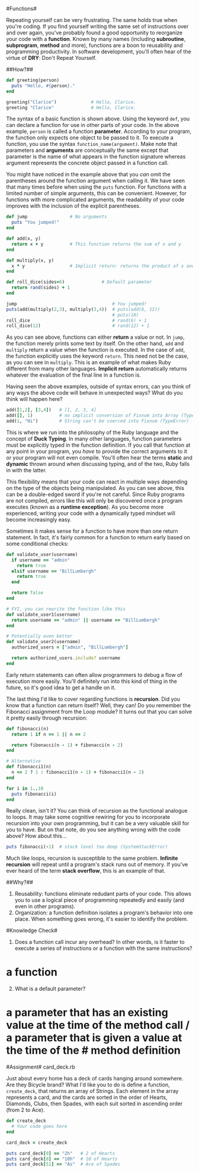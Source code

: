 #Functions#

Repeating yourself can be very frustrating. The same holds true when you're coding. If you find yourself writing the same set of instructions over and over again, you've probably found a good opportunity to reorganize your code with a **function**. Known by many names (including **subroutine**, **subprogram**, **method** and more), functions are a boon to reusability and programming productivity. In software development, you'll often hear of the virtue of **DRY**: Don't Repeat Yourself.

##How?##

```ruby
def greeting(person)
  puts "Hello, #{person}."
end

greeting("Clarice")             # Hello, Clarice.
greeting "Clarice"              # Hello, Clarice.
```

The syntax of a basic function is shown above. Using the keyword ```def```, you can declare a function for use in other parts of your code. In the above example, ```person``` is called a function **parameter**. According to your program, the function only expects one object to be passed to it. To execute a function, you use the syntax ```function_name(argument)```. Make note that parameters and **arguments** are conceptually the same except that parameter is the name of what appears in the function signature whereas argument represents the concrete object passed in a function call.

You might have noticed in the example above that you *can* omit the parentheses around the function argument when calling it. We have seen that many times before when using the ```puts``` function. For functions with a limited number of simple arguments, this can be convenient. However, for functions with more complicated arguments, the readability of your code improves with the inclusion of the explicit parentheses.

```ruby
def jump                # No arguments
  puts "You jumped!"
end

def add(x, y)
  return x + y          # This function returns the sum of x and y
end

def multiply(x, y)
  x * y                 # Implicit return: returns the product of x and y
end

def roll_dice(sides=6)              # Default parameter
  return rand(sides) + 1
end

jump                                    # You jumped!
puts(add(multiply(2,3), multiply(3,4))  # puts(add(6, 12))
                                        # puts(18)
roll_dice                               # rand(6) + 1
roll_dice(12)                           # rand(12) + 1
```

As you can see above, functions can either **return** a value or not. In ```jump```, the function merely prints some text by itself. On the other hand, ```add``` and ```multiply``` return a value when the function is executed. In the case of ```add```, the function explicitly uses the keyword ```return```. This need not be the case, as you can see in ```multiply```. This is an example of what makes Ruby different from many other languages. **Implicit return** automatically returns whatever the evaluation of the final line in a function is.

Having seen the above examples, outside of syntax errors, can you think of any ways the above code will behave in unexpected ways? What do you think will happen here?

```ruby
add([1,2], [3,4])   # [1, 2, 3, 4]
add([], 1)          # no implicit conversion of Fixnum into Array (TypeError)
add(1, "Hi")        # String can't be coerced into Fixnum (TypeError)
```

This is where we run into the philosophy of the Ruby language and the concept of **Duck Typing**. In many other languages, function parameters must be explicitly typed in the function definition. If you call that function at any point in your program, you *have* to provide the correct arguments to it or your program will not even compile. You'll often hear the terms **static** and **dynamic** thrown around when discussing typing, and of the two, Ruby falls in with the latter.

This flexibility means that your code can react in multiple ways depending on the type of the objects being manipulated. As you can see above, this can be a double-edged sword if you're not careful. Since Ruby programs are not compiled, errors like this will only be discovered once a program executes (known as a **runtime exception**). As you become more experienced, writing your code with a dynamically typed mindset will become increasingly easy.

Sometimes it makes sense for a function to have more than one return statement. In fact, it's fairly common for a function to return early based on some conditional checks:

```ruby
def validate_user(username)
  if username == "admin"
    return true
  elsif username == "BillLumbergh"
    return true
  end

  return false
end

# FYI, you can rewrite the function like this
def validate_user1(username)
  return username == "admin" || username == "BillLumbergh"
end

# Potentially even better
def validate_user2(username)
  authorized_users = ["admin", "BillLumbergh"]

  return authorized_users.include? username
end
```

Early return statements can often allow programmers to debug a flow of execution more easily. You'll definitely run into this kind of thing in the future, so it's good idea to get a handle on it. 

The last thing I'd like to cover regarding functions is **recursion**. Did you know that a function can return itself? Well, they can! Do you remember the Fibonacci assignment from the Loop module? It turns out that you can solve it pretty easily through recursion:

```ruby
def fibonacci(n)
  return 1 if n == 1 || n == 2

  return fibonacci(n - 1) + fibonacci(n - 2)
end

# Alternative
def fibonacci1(n)
  n <= 2 ? 1 : fibonacci1(n - 1) + fibonacci1(n - 2)
end

for i in 1..10
  puts fibonacci(i)
end
```

Really clean, isn't it? You can think of recursion as the functional analogue to loops. It may take some cognitive rewiring for you to incorporate recursion into your own programming, but it can be a very valuable skill for you to have. But on that note, do you see anything wrong with the code above? How about this...

```ruby
puts fibonacci(-1)  # stack level too deep (SystemStackError)
```

Much like loops, recursion is susceptible to the same problem. **Infinite recursion** will repeat until a program's stack runs out of memory. If you've ever heard of the term **stack overflow**, this is an example of that.

##Why?##

1. Reusability: functions eliminate redudant parts of your code. This allows you to use a logical piece of programming repeatedly and easily (and even in other programs).
2. Organization: a function definition isolates a program's behavior into one place. When something goes wrong, it's easier to identify the problem.

#Knowledge Check#
1. Does a function call incur any overhead? In other words, is it faster to execute a series of instructions or a function with the same instructions?
# a function
2. What is a default parameter?
# a parameter that has an existing value at the time of the method call / a parameter that is given a value at the time of the  # method definition

#Assignment#
card_deck.rb

Just about every home has a deck of cards hanging around somewhere. Are they Bicycle brand? What I'd like you to do is define a function, ```create_deck```, that returns an array of Strings. Each element in the array represents a card, and the cards are sorted in the order of Hearts, Diamonds, Clubs, then Spades, with each suit sorted in ascending order (from 2 to Ace).


```ruby
def create_deck
  # Your code goes here
end

card_deck = create_deck

puts card_deck[0] == "2h"   # 2 of Hearts
puts card_deck[8] == "10h"  # 10 of Hearts
puts card_deck[51] == "As"  # Ace of Spades
```
